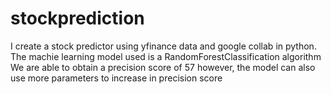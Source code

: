 # stockprediction
I create a stock predictor using yfinance data and google collab in python.
The machie learning model used is a RandomForestClassification algorithm
We are able to obtain a precision score of 57 however, the model can also use more parameters to increase in precision score
